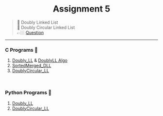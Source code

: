 <h1 align="center"> Assignment 5 </h1>

>💠 Doubly Linked List<br>💠 Doubly Circular Linked List<br> 👉🏼 [Question](https://github.com/saha-indranil/DSA01/blob/main/Questions/Assignment-5%40DSALAB.txt)

---

<h3>C Programs 🐷</h3>

1. [Doubly_LL](https://github.com/saha-indranil/DSA01/blob/main/Linked%20List/C%20Programs%20%E2%98%A0%EF%B8%8F/Doubly/doubly_LL.c) & [DoublyLL Algo](https://github.com/saha-indranil/DSA01/blob/main/Linked%20List/Algorithms%20%F0%9F%93%9D/DLL%20Algo.txt)
2. [SortedMerged_DLL](https://github.com/saha-indranil/DSA01/blob/main/Linked%20List/C%20Programs%20%E2%98%A0%EF%B8%8F/Doubly/sortedMerge_DLL.c) 
3. [DoublyCircular_LL](https://github.com/saha-indranil/DSA01/blob/main/Linked%20List/C%20Programs%20%E2%98%A0%EF%B8%8F/Doubly%20Circular/doublyCircular_LL.c)

<br>

<h3>Python Programs 🐍</h3>

1. [Doubly_LL](https://github.com/saha-indranil/DSA01/blob/main/Linked%20List/Python%20Programs%20%F0%9F%90%8D/Doubly/doubly_LL.py)
 2. [DoublyCircular_LL](https://github.com/saha-indranil/DSA01/blob/main/Linked%20List/Python%20Programs%20%F0%9F%90%8D/Doubly%20Circular/doublyCircular_LL.py)